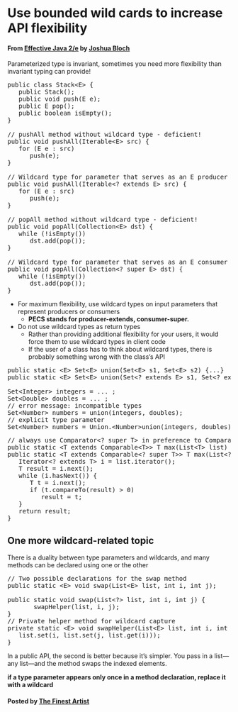 # Use bounded wild cards to increase API flexibility

#### From <u>[Effective Java 2/e](https://books.google.co.kr/books/about/Effective_Java.html?id=ka2VUBqHiWkC&hl=en)</u> by <u>[Joshua Bloch](https://en.wikipedia.org/wiki/Joshua_Bloch)</u>

Parameterized type is invariant, sometimes you need more flexibility than invariant typing can provide!

<pre class="prettyprint">
public class Stack&lt;E&gt; {
   public Stack();
   public void push(E e);
   public E pop();
   public boolean isEmpty();
}

// pushAll method without wildcard type - deficient!
public void pushAll(Iterable&lt;E&gt; src) {
   for (E e : src)
      push(e);
}

// Wildcard type for parameter that serves as an E producer
public void pushAll(Iterable&lt;? extends E&gt; src) {
   for (E e : src)
      push(e);
}

// popAll method without wildcard type - deficient!
public void popAll(Collection&lt;E&gt; dst) {
   while (!isEmpty())
      dst.add(pop());
}

// Wildcard type for parameter that serves as an E consumer
public void popAll(Collection&lt;? super E&gt; dst) {
   while (!isEmpty())
      dst.add(pop());
}
</pre>

* For maximum flexibility, use wildcard types on input parameters that represent producers or consumers
   * **PECS stands for producer-extends, consumer-super.**
* Do not use wildcard types as return types
   * Rather than providing additional flexibility for your users, it would force them to use wildcard types in client code
   * If the user of a class has to think about wildcard types, there is probably something wrong with the class’s API

<pre class="prettyprint">
public static &lt;E&gt; Set&lt;E&gt; union(Set&lt;E&gt; s1, Set&lt;E&gt; s2) {...}
public static &lt;E&gt; Set&lt;E&gt; union(Set&lt;? extends E&gt; s1, Set&lt;? extends E&gt; s2) {...}

Set&lt;Integer&gt; integers = ... ;
Set&lt;Double&gt; doubles = ... ;
// error message: incompatible types
Set&lt;Number&gt; numbers = union(integers, doubles);
// explicit type parameter
Set&lt;Number&gt; numbers = Union.&lt;Number&gt;union(integers, doubles);
</pre>

<pre class="prettyprint">
// always use Comparator&lt;? super T&gt; in preference to Comparator&lt;T&gt;
public static &lt;T extends Comparable&lt;T&gt;&gt; T max(List&lt;T&gt; list) {...}
public static &lt;T extends Comparable&lt;? super T&gt;&gt; T max(List&lt;? extends T&gt; list) {
   Iterator&lt;? extends T&gt; i = list.iterator();
   T result = i.next();
   while (i.hasNext()) {
      T t = i.next();
      if (t.compareTo(result) &gt; 0)
         result = t;
   }
   return result;
}
</pre>

## One more wildcard-related topic
There is a duality between type parameters and wildcards, and many methods can be declared using one or the other

<pre class="prettyprint">
// Two possible declarations for the swap method
public static &lt;E&gt; void swap(List&lt;E&gt; list, int i, int j);

public static void swap(List&lt;?&gt; list, int i, int j) {
       swapHelper(list, i, j);
}
// Private helper method for wildcard capture
private static &lt;E&gt; void swapHelper(List&lt;E&gt; list, int i, int j) {
   list.set(i, list.set(j, list.get(i)));
}
</pre>

In a public API, the second is better because it’s simpler. You pass in a list—any list—and the method swaps the indexed elements.  

**if a type parameter appears only once in a method declaration, replace it with a wildcard**

#### Posted by <u>[The Finest Artist](http://thefinestartist.com)</u>
